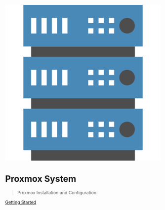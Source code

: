 ![icon](./icon.png)

# Proxmox System

> Proxmox Installation and Configuration.

[Getting Started](#getting-started)
